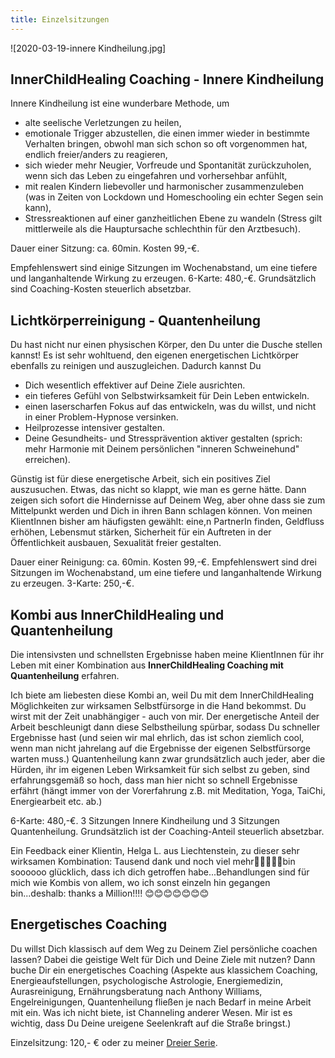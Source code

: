 ```yaml
---
title: Einzelsitzungen 
---
```


![2020-03-19-innere Kindheilung.jpg]

## InnerChildHealing Coaching - Innere Kindheilung
Innere Kindheilung ist eine wunderbare Methode, um 
- alte seelische Verletzungen zu heilen,
- emotionale Trigger abzustellen, die einen immer wieder in bestimmte Verhalten bringen, obwohl man sich schon so oft vorgenommen hat, endlich freier/anders zu reagieren, 
- sich wieder mehr Neugier, Vorfreude und Spontanität zurückzuholen, wenn sich das Leben zu eingefahren und vorhersehbar anfühlt,
- mit realen Kindern liebevoller und harmonischer zusammenzuleben (was in Zeiten von Lockdown und Homeschooling ein echter Segen sein kann),  
- Stressreaktionen auf einer ganzheitlichen Ebene zu wandeln (Stress gilt mittlerweile als die Hauptursache schlechthin für den Arztbesuch).

Dauer einer Sitzung: ca. 60min. Kosten 99,-€. 

Empfehlenswert sind einige Sitzungen im Wochenabstand, um eine tiefere und langanhaltende Wirkung zu erzeugen. 6-Karte: 480,-€. Grundsätzlich sind Coaching-Kosten steuerlich absetzbar. 

## Lichtkörperreinigung - Quantenheilung
Du hast nicht nur einen physischen Körper, den Du unter die Dusche stellen kannst! Es ist sehr wohltuend, den eigenen energetischen Lichtkörper ebenfalls zu reinigen und auszugleichen. Dadurch kannst Du 
- Dich wesentlich effektiver auf Deine Ziele ausrichten.
- ein tieferes Gefühl von Selbstwirksamkeit für Dein Leben entwickeln. 
- einen laserscharfen Fokus auf das entwickeln, was du willst, und nicht in einer Problem-Hypnose versinken.
- Heilprozesse intensiver gestalten. 
- Deine Gesundheits- und Stressprävention aktiver gestalten (sprich: mehr Harmonie mit Deinem persönlichen "inneren Schweinehund" erreichen). 

Günstig ist für diese energetische Arbeit, sich ein positives Ziel auszusuchen. Etwas, das nicht so klappt, wie man es gerne hätte. Dann zeigen sich sofort die Hindernisse auf Deinem Weg, aber ohne dass sie zum Mittelpunkt werden und Dich in ihren Bann schlagen können. Von meinen KlientInnen bisher am häufigsten gewählt: eine,n PartnerIn finden, Geldfluss erhöhen, Lebensmut stärken, Sicherheit für ein Auftreten in der Öffentlichkeit ausbauen, Sexualität freier gestalten. 

Dauer einer Reinigung: ca. 60min. Kosten 99,-€. Empfehlenswert sind drei Sitzungen im Wochenabstand, um eine tiefere und langanhaltende Wirkung zu erzeugen. 3-Karte: 250,-€. 

## Kombi aus InnerChildHealing und Quantenheilung
Die intensivsten und schnellsten Ergebnisse haben meine KlientInnen für ihr Leben mit einer Kombination aus **InnerChildHealing Coaching mit Quantenheilung** erfahren. 

Ich biete am liebesten diese Kombi an, weil Du mit dem InnerChildHealing Möglichkeiten zur wirksamen Selbstfürsorge in die Hand bekommst. Du wirst mit der Zeit unabhängiger - auch von mir. Der energetische Anteil der Arbeit beschleunigt dann diese Selbstheilung spürbar, sodass Du schneller Ergebnisse hast (und seien wir mal ehrlich, das ist schon ziemlich cool, wenn man nicht jahrelang auf die Ergebnisse der eigenen Selbstfürsorge warten muss.) Quantenheilung kann zwar grundsätzlich auch jeder, aber die Hürden, ihr im eigenen Leben Wirksamkeit für sich selbst zu geben, sind erfahrungsgemäß so hoch, dass man hier nicht so schnell Ergebnisse erfährt (hängt immer von der Vorerfahrung z.B. mit Meditation, Yoga, TaiChi, Energiearbeit etc. ab.)

6-Karte: 480,-€. 3 Sitzungen Innere Kindheilung und 3 Sitzungen Quantenheilung. 
Grundsätzlich ist der Coaching-Anteil steuerlich absetzbar.

Ein Feedback einer Klientin, Helga L. aus Liechtenstein, zu dieser sehr wirksamen Kombination: 
Tausend dank und noch viel mehr🙏🙏🙏🙏🙏bin soooooo glücklich, dass ich dich getroffen habe...Behandlungen sind für mich wie Kombis von allem, wo ich sonst einzeln hin gegangen bin...deshalb: thanks a Million!!!! 😊😊😊😊😊😊😊

## Energetisches Coaching 
Du willst Dich klassisch auf dem Weg zu Deinem Ziel persönliche coachen lassen? Dabei die geistige Welt für Dich und Deine Ziele mit nutzen? Dann buche Dir ein energetisches Coaching (Aspekte aus klassichem Coaching, Energieaufstellungen, psychologische Astrologie, Energiemedizin, Aurasreinigung, Ernährungsberatung nach Anthony Williams, Engelreinigungen, Quantenheilung fließen je nach Bedarf in meine Arbeit mit ein. Was ich nicht biete, ist Channeling anderer Wesen. Mir ist es wichtig, dass Du Deine ureigene Seelenkraft auf die Straße bringst.) 

Einzelsitzung: 120,- € oder zu meiner [Dreier Serie](/2020/09/17/Coaching-die-magische-drei.html). 








